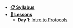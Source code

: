 - **[📋 Syllabus](README.md)**
- **[📅 Lessons](README.md#Schedule)**
    - **Day 1**: [Intro to Protocols](Lessons/IntroProtocols.md)
